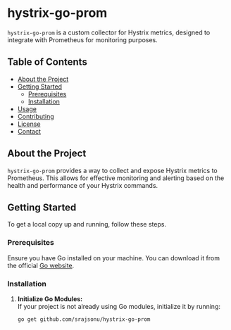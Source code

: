 # hystrix-go-prom

`hystrix-go-prom` is a custom collector for Hystrix metrics, designed to integrate with Prometheus for monitoring purposes.

## Table of Contents

- [About the Project](#about-the-project)
- [Getting Started](#getting-started)
  - [Prerequisites](#prerequisites)
  - [Installation](#installation)
- [Usage](#usage)
- [Contributing](#contributing)
- [License](#license)
- [Contact](#contact)

## About the Project

`hystrix-go-prom` provides a way to collect and expose Hystrix metrics to Prometheus. This allows for effective monitoring and alerting based on the health and performance of your Hystrix commands.

## Getting Started

To get a local copy up and running, follow these steps.

### Prerequisites

Ensure you have Go installed on your machine. You can download it from the official [Go website](https://golang.org/).

### Installation

1. **Initialize Go Modules:**  
   If your project is not already using Go modules, initialize it by running:
   ```bash
   go get github.com/srajsonu/hystrix-go-prom
